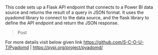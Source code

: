 This code sets up a Flask API endpoint that connects to a Power BI data source and returns the result of a query in JSON format. It uses the pyadomd library to connect to the data source, and the flask library to define the API endpoint and return the JSON response.

> Post

For more details visit below given link
https://github.com/S-C-O-U-T/Pyadomd |
https://pypi.org/project/pyadomd/
